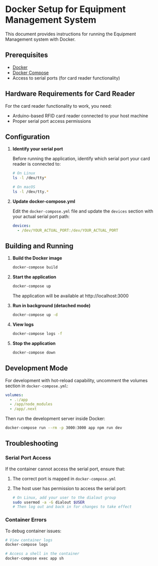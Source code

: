 # Docker Setup for Equipment Management System

This document provides instructions for running the Equipment Management system with Docker.

## Prerequisites

- [Docker](https://docs.docker.com/get-docker/)
- [Docker Compose](https://docs.docker.com/compose/install/)
- Access to serial ports (for card reader functionality)

## Hardware Requirements for Card Reader

For the card reader functionality to work, you need:
- Arduino-based RFID card reader connected to your host machine
- Proper serial port access permissions

## Configuration

1. **Identify your serial port**

   Before running the application, identify which serial port your card reader is connected to:

   ```bash
   # On Linux
   ls -l /dev/tty*

   # On macOS
   ls -l /dev/tty.*
   ```

2. **Update docker-compose.yml**

   Edit the `docker-compose.yml` file and update the `devices` section with your actual serial port path:

   ```yaml
   devices:
     - /dev/YOUR_ACTUAL_PORT:/dev/YOUR_ACTUAL_PORT
   ```

## Building and Running

1. **Build the Docker image**

   ```bash
   docker-compose build
   ```

2. **Start the application**

   ```bash
   docker-compose up
   ```

   The application will be available at http://localhost:3000

3. **Run in background (detached mode)**

   ```bash
   docker-compose up -d
   ```

4. **View logs**

   ```bash
   docker-compose logs -f
   ```

5. **Stop the application**

   ```bash
   docker-compose down
   ```

## Development Mode

For development with hot-reload capability, uncomment the volumes section in `docker-compose.yml`:

```yaml
volumes:
  - .:/app
  - /app/node_modules
  - /app/.next
```

Then run the development server inside Docker:

```bash
docker-compose run --rm -p 3000:3000 app npm run dev
```

## Troubleshooting

### Serial Port Access

If the container cannot access the serial port, ensure that:

1. The correct port is mapped in `docker-compose.yml`
2. The host user has permission to access the serial port:

   ```bash
   # On Linux, add your user to the dialout group
   sudo usermod -a -G dialout $USER
   # Then log out and back in for changes to take effect
   ```

### Container Errors

To debug container issues:

```bash
# View container logs
docker-compose logs

# Access a shell in the container
docker-compose exec app sh
``` 